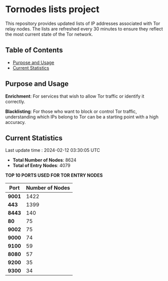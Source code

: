 # Tornodes lists project

This repository provides updated lists of IP addresses associated with Tor relay nodes. The lists are refreshed every 30 minutes to ensure they reflect the most current state of the Tor network.

## Table of Contents

- [Purpose and Usage](#purpose-and-usage)
- [Current Statistics](#current-statistics)


## Purpose and Usage

**Enrichment**: For services that wish to allow Tor traffic or identify it correctly.

**Blacklisting**: For those who want to block or control Tor traffic, understanding which IPs belong to Tor can be a starting point with a high accuracy.

## Current Statistics

Last update time : 2024-02-12 03:30:05 UTC

- **Total Number of Nodes**: 8624
- **Total of Entry Nodes**: 4079

**TOP 10 PORTS USED FOR TOR ENTRY NODES**

| **Port** | **Number of Nodes** |
|------|-----------------|
| **9001**   | 1422  |
| **443**   | 1399  |
| **8443**   | 140  |
| **80**   | 75  |
| **9002**   | 75  |
| **9000**   | 74  |
| **9100**   | 59  |
| **8080**   | 57  |
| **9200**   | 35  |
| **9300**   | 34  |

